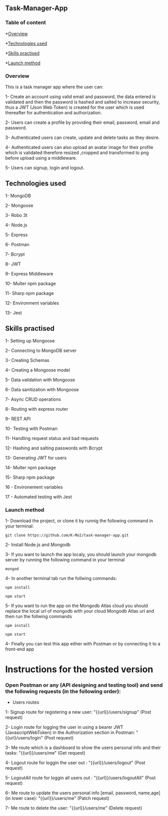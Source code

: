 ## Task-Manager-App

### Table of content

\*[Overview](#overview)

\*[Technologies used](#technologies-used)

\*[Skills practised](#skills-practised)

\*[Launch method](#launch-method)

### Overview

This is a task manager app where the user can:

1- Create an account using valid email and password, the data entered is validated and then the password is hashed and salted to increase security, thus a JWT (Json Web Token) is created for the user which is used thereafter for authentication and authorization.

2- Users can create a profile by providing their email, password, email and password.

3- Authenticated users can create, update and delete tasks as they desire.

4- Authenticated users can also upload an avatar image for their profile which is validated therefore resized ,cropped and transformed to png before upload using a middleware.

5- Users can signup, login and logout.

## Technologies used

1- MongoDB

2- Mongoose

3- Robo 3t

4- Node.js

5- Express

6- Postman

7- Bcrypt

8- JWT

9- Express Middleware

10- Multer npm package

11- Sharp npm package

12- Environment variables

13- Jest

## Skills practised

1- Setting up Mongoose

2- Connecting to MongoDB server

3- Creating Schemas

4- Creating a Mongoose model

5- Data validation with Mongoose

6- Data sanitization with Mongoose

7- Async CRUD operations

8- Routing with express router

9- REST API

10- Testing with Postman

11- Handling request status and bad requests

12- Hashing and salting passwords with Bcrypt

13- Generating JWT for users

14- Multer npm package

15- Sharp npm package

16 - Environement variables

17 - Automated testing with Jest

### Launch method

1- Download the project, or clone it by runnig the following command in your terminal:

```
git clone https://github.com/K-Mo2/task-manager-app.git
```

2- Install Node.js and Mongodb

3- If you want to launch the app localy, you should launch your mongodb server by running the following command in your terminal

```
mongod
```

4- In another terminal tab run the follwing commands:

```
npm install

npm start
```

5- If you want to run the app on the Mongodb Atlas cloud you should replace the local url of mongodb with your cloud Mongodb Atlas url and then run the follwing commands

```
npm install

npm start
```

4- Finally you can test this app either with Postman or by connecting it to a front-end app

# Instructions for the hosted version

### Open Postman or any (API designing and testing tool) and send the following requests (in the following order):

- Users routes 

1- Signup route for registering a new user: "{{url}}/users/signup" (Post request)

2- Login route for logging the user in using a bearer JWT (JavascriptWebToken) in the Authorization section in Postman:
"{{url}/users/login" (Post request)

3- Me route which is a dashboard to show the users personal info and their tasks: "{{url}}/users/me" (Get request)

4- Logout route for loggin the user out : "{{url}}/users/logout" (Post request)

5- LogoutAll route for loggin all users out : "{{url}}/users/logoutAll" (Post request)

6- Me route to update the users personal info [email, password, name,age] (in lower case): 
"{{url}}/users/me" (Patch request)

7- Me route to delete the user: "{{url}}/users/me" (Delete request)